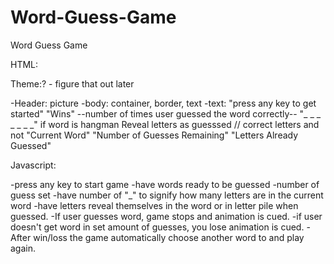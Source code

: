 # Word-Guess-Game

<!-- Psuedo Code  -->

Word Guess Game

HTML:

Theme:? - figure that out later

-Header: picture
-body: container, border, text
    -text:
        "press any key to get started"
        "Wins" --number of times user guessed the word correctly--
            "_ _ _ _ _ _ _" if word is hangman
            Reveal letters as guesssed // correct letters and not
        "Current Word"
        "Number of Guesses Remaining"
        "Letters Already Guessed"

Javascript:

-press any key to start game
-have words ready to be guessed
-number of guess set
-have number of "_" to signify how many letters are in the current word
-have letters reveal themselves in the word or in letter pile when guessed. 
-If user guesses word, game stops and animation is cued. 
-if user doesn't get word in set amount of guesses, you lose animation is cued. 
-After win/loss the game automatically choose another word to and play again. 